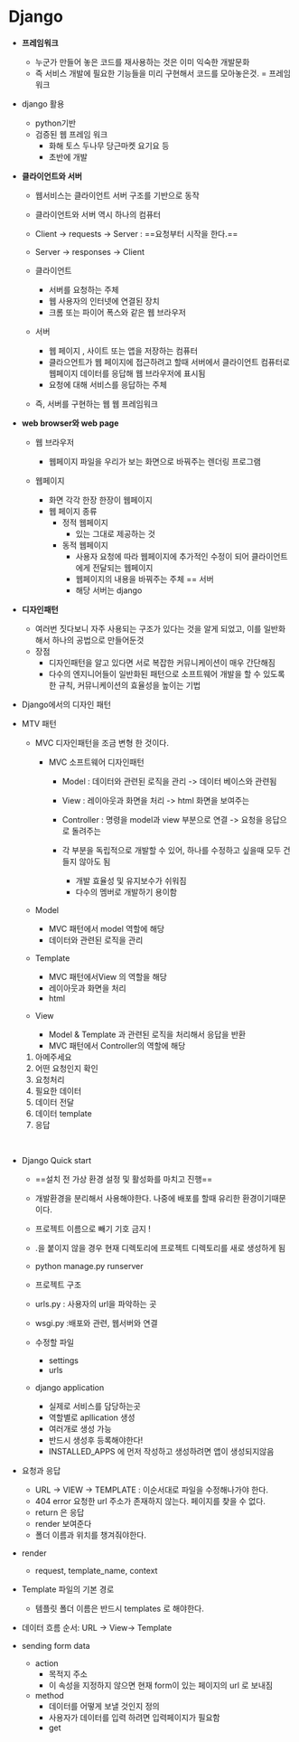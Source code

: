 # Django

- **프레임워크**
  - 누군가 만들어 놓은 코드를 재사용하는 것은 이미 익숙한 개발문화 
  - 즉 서비스 개발에 필요한 기능들을 미리 구현해서 코드를 모아놓은것. = 프레임워크

- django 활용
  - python기반
  - 검증된 웹 프레임 워크
    - 화해 토스 두나무 당근마켓 요기요 등
    - 초반에 개발 

- **클라이언트와 서버**

  - 웹서비스는 클라이언트 서버 구조를 기반으로 동작
  - 클라이언트와 서버 역시 하나의 컴퓨터
  - Client -> requests -> Server : ==요청부터 시작을 한다.== 
  - Server -> responses -> Client 
  - 클라이언트
    - 서버를 요청하는 주체
    - 웹 사용자의 인터넷에 연결된 장치
    - 크롬 또는 파이어 폭스와 같은 웹 브라우저 
  - 서버
    - 웹 페이지 , 사이트 또는 앱을 저장하는 컴퓨터
    - 클라으언트가 웹 페이지에 접근하려고 할때 서버에서 클라이언트 컴퓨터로 웹페이지 데이터를 응답해 웹 브라우저에 표시됨
    - 요청에 대해 서비스를 응답하는 주체

  

  - 즉, 서버를 구현하는 웹 웹 프레임워크

- **web browser와 web page**

  - 웹 브라우저
    - 웹페이지 파일을 우리가 보는 화면으로 바꿔주는 렌더링 프로그램

  - 웹페이지
    - 화면 각각 한장 한장이 웹페이지 
    - 웹 페이지 종류
      - 정적 웹페이지
        - 있는 그대로 제공하는 것
      - 동적 웹페이지 
        - 사용자 요청에 따라 웹페이지에 추가적인 수정이 되어 클라이언트에게 전달되는 웹페이지 
        - 웹페이지의 내용을 바꿔주는 주체 == 서버 
        - 해당 서버는 django 

- **디자인패턴**
  - 여러번 짓다보니 자주 사용되는 구조가 있다는 것을 알게 되었고, 이를 일반화 해서 하나의 공법으로 만들어둔것 
  - 장점
    - 디자인패턴을 알고 있다면 서로 복잡한 커뮤니케이션이 매우 간단해짐
    - 다수의 엔지니어들이 일반화된 패턴으로 소프트웨어 개발을 할 수 있도록 한 규칙, 커뮤니케이션의 효율성을 높이는 기법 

-  Django에서의 디자인 패턴

  - MTV 패턴

    - MVC 디자인패턴을 조금 변형 한 것이다. 

      - MVC 소프트웨어 디자인패턴

        - Model : 데이터와 관련된 로직을 관리 -> 데이터 베이스와 관련됨
        - View : 레이아웃과 화면을 처리 -> html 화면을 보여주는
        - Controller : 명령을 model과 view 부분으로 연결 -> 요청을 응답으로 돌려주는

        - 각 부분을 독립적으로 개발할 수 있어, 하나를 수정하고 싶을때 모두 건들지 않아도 됨 
          - 개발 효율성 및 유지보수가 쉬워짐
          - 다수의 멤버로 개발하기 용이함 

      

    - Model

      - MVC 패턴에서 model 역할에 해당
      - 데이터와 관련된 로직을 관리

    - Template

      - MVC 패턴에서View 의 역할을 해당
      - 레이아웃과 화면을 처리 
      - html

    - View

      - Model & Template 과 관련된 로직을 처리해서 응답을 반환 
      - MVC 패턴에서 Controller의 역할에 해당 

    1. 아메주세요
    2. 어떤 요청인지 확인
    3. 요청처리
    4. 필요한 데이터
    5. 데이터 전달
    6. 데이터 template
    7. 응답



​					

- Django Quick start

  - ==설치 전 가상 환경 설정 및 활성화를 마치고 진행==
  - 개발환경을 분리해서 사용해야한다. 나중에 배포를 할때 유리한 환경이기때문이다. 

  - 프로젝트 이름으로 빼기 기호 금지 ! 
  - .을 붙이지 않을 경우 현재 디렉토리에 프로젝트 디렉토리를 새로 생성하게 됨 
  - python manage.py runserver
  - 프로젝트 구조
  - urls.py : 사용자의 url을 파악하는 곳
  - wsgi.py :배포와 관련, 웹서버와 연결 
  - 수정할 파일
    - settings
    - urls
  - django application
    - 실제로 서비스를 담당하는곳
    - 역할별로 apllication 생성 
    - 여러개로 생성 가능
    - 반드시 생성후 등록해야한다!
    - INSTALLED_APPS 에 먼저 작성하고 생성하려면 앱이 생성되지않음

- 요청과 응답

  - URL -> VIEW -> TEMPLATE  : 이순서대로 파일을 수정해나가야 한다. 
  - 404  error  요청한 url 주소가 존재하지 않는다. 페이지를 찾을 수 없다. 
  - return 은 응답
  - render 보여준다
  - 폴더 이름과 위치를 챙겨줘야한다. 

- render

  - request, template_name, context 

- Template 파일의 기본 경로

  - 템플릿 폴더 이름은 반드시 templates 로 해야한다. 



- 데이터 흐름 순서: URL -> View-> Template

- sending form data
  - action
    - 목적지 주소 
    - 이 속성을 지정하지 않으면 현재 form이 있는 페이지의 url 로 보내짐 
  - method
    - 데이터를 어떻게 보낼 것인지 정의
    - 사용자가 데이터를 입력 하려면 입력페이지가 필요함 
    - get